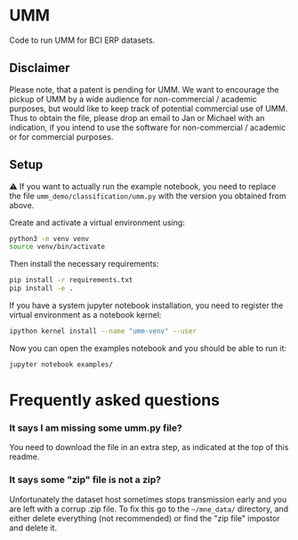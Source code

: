 # UMM

Code to run UMM for BCI ERP datasets.

## Disclaimer

Please note, that a patent is pending for UMM.
We want to encourage the pickup of UMM by a wide audience for non-commercial / academic purposes, but would like to keep track of potential commercial use of UMM.
Thus to obtain the file, please drop an email to Jan or Michael with an indication, if you intend to use the software for non-commercial / academic or for commercial purposes.

## Setup

:warning: If you want to actually run the example notebook, you need to replace the file `umm_demo/classification/umm.py` with the version you obtained from above.

Create and activate a virtual environment using:

```bash
python3 -m venv venv
source venv/bin/activate
```

Then install the necessary requirements:
```bash
pip install -r requirements.txt
pip install -e .
```

If you have a system jupyter notebook installation, you need to register the virtual environment as a notebook kernel:

```bash
ipython kernel install --name "umm-venv" --user
```

Now you can open the examples notebook and you should be able to run it:

```bash
jupyter notebook examples/
```


# Frequently asked questions

### It says I am missing some umm.py file?

You need to download the file in an extra step, as indicated at the top of this readme.

### It says some "zip" file is not a zip?

Unfortunately the dataset host sometimes stops transmission early and you are left with a corrup .zip file.
To fix this go to the `~/mne_data/` directory, and either delete everything (not recommended) or find the "zip file" impostor and delete it.

